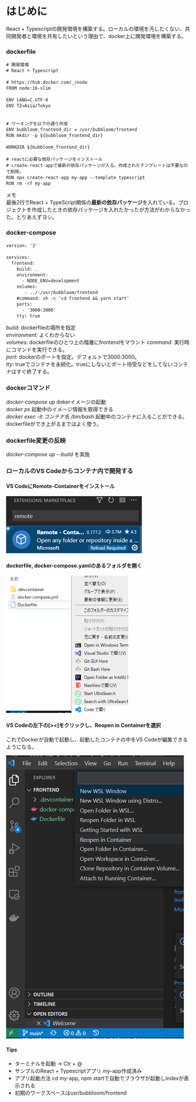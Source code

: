 # はじめに

React + Typescriptの開発環境を構築する。ローカルの環境を汚したくない、共同開発者と環境を共有したいという理由で、docker上に開発環境を構築する。


### dockerfile

```docker
# 開発環境
# React + Typescript

# https://hub.docker.com/_/node
FROM node:16-slim

ENV LANG=C.UTF-8
ENV TZ=Asia/Tokyo


# ワーキングを以下の通り作成
ENV bubbloom_frontend_dir = /usr/bubbloom/frontend
RUN mkdir -p ${bubbloom_frontend_dir}

WORKDIR ${bubbloom_frontend_dir}

# reactに必要な依存パッケージをインストール
# create-react-appで最新の依存パッケージが入る。作成されたテンプレートは不要なので削除。
RUN npx create-react-app my-app --template typescript
RUN rm -rf my-app
```

メモ  
最後2行でReact + TypeScript関係の**最新の依存パッケージ**を入れている。プロジェクトを作成したときの依存パッケージを入れたかったが方法がわからなかった。とりあえずヨシ。


### docker-compose

```docker
version: '3'

services: 
  frontend: 
    build: .
    environment: 
      - NODE_ENV=development
    volumes: 
       - ../:/usr/bubbloom/frontend
    #command: sh -c 'cd frontend && yarn start'
    ports: 
      - '3000:3000'
    tty: true
```

*build:*  dockerfileの場所を指定  
*environment:*  よくわからない  
*volumes:* dockerfileのひとつ上の階層にfrontendをマウント 
*command:*  実行時にコマンドを実行できる。  
*port:* dockerのポートを指定。デフォルトで3000:3000。  
*tty:*   trueでコンテナを永続化。trueにしないとポート待受などをしてないコンテナはすぐ終了する。


### dockerコマンド
*docker-compose up* dokerイメージの起動  
*docker ps* 起動中のイメージ情報を取得できる  
*docker exec -it コンテナ名 /bin/bash* 起動中のコンテナに入ることができる。dockerfileができ上がるまではよく使う。


### dockerfile変更の反映

*docker-compose up --build* を実施


### ローカルのVS Codeからコンテナ内で開発する

#### VS CodeにRemote-Containerをインストール

![](2021-05-22-13-32-14.png)

#### dockerfile, docker-compose.yamlのあるフォルダを開く

![](2021-05-22-13-33-08.png)

#### VS Codeの左下の[><]をクリックし、Reopen in Containerを選択

これでDockerが自動で起動し、起動したコンテナの中をVS Codeが編集できるようになる。

![](2021-05-22-13-34-25.png)

#### Tips

* ターミナルを起動 → Ctr + @
* サンプルのReact + Typescriptアプリ my-app作成済み
* アプリ起動方法 cd my-app, npm  startで自動でブラウザが起動しindexが表示される
* 初期のワークスペースはusr/bubbloom/frontend